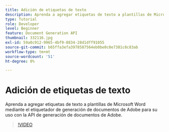 ```yaml
---
title: Adición de etiquetas de texto
description: Aprenda a agregar etiquetas de texto a plantillas de Microsoft Word mediante el etiquetador de generación de documentos de Adobe para su uso con la API de generación de documentos de Adobe
type: Tutorial
role: Developer
level: Beginner
feature: Document Generation API
thumbnail: 332116.jpg
exl-id: 59a0c912-9965-4bf9-8834-28d1dff91055
source-git-commit: b65ffa3efa3978587564eb0be0c0e7381c8c83ab
workflow-type: tm+mt
source-wordcount: '51'
ht-degree: 0%

---
```


# Adición de etiquetas de texto

Aprenda a agregar etiquetas de texto a plantillas de Microsoft Word mediante el etiquetador de generación de documentos de Adobe para su uso con la API de generación de documentos de Adobe.

>[!VIDEO](https://video.tv.adobe.com/v/332116?hidetitle=true)
